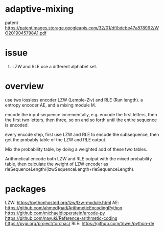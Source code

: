 # adaptive-mixing
patent https://patentimages.storage.googleapis.com/32/01/df/bdcbe47a878992/WO2019045798A1.pdf

# issue
1. LZW and RLE use a different alphabet set.

# overview
use two lossless encoder LZW (Lemple-Ziv) and RLE (Run length). a entropy encoder AE, and a mixing module M.

encode the input sequence incrementally, e.g. encode the first letters, then the first two letters, then three, so on and so forth until the entire sequence is encoded.

every encode step, first use LZW and RLE to encode the subsequence, then get the probably table of the LZW and RLE output. 

Mix the probability table, by doing a weighted add of these two tables.

Arithmetical encode both LZW and RLE output with the mixed probability table, then calculate the weight of LZW encoder as rleSequenceLength/(lzwSequenceLength+rleSequenceLength).

# packages
LZW: https://pythonhosted.org/lzw/lzw-module.html
AE: https://github.com/ahmedfgad/ArithmeticEncodingPython
https://github.com/michaeldipperstein/arcode-py
https://github.com/nayuki/Reference-arithmetic-coding
https://pypi.org/project/torchac/
RLE: https://github.com/tnwei/python-rle
